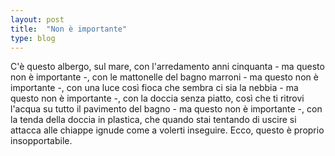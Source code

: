 ```yaml
---
layout: post
title:  "Non è importante"
type: blog
---
```

C'è questo albergo, sul mare, con l'arredamento anni cinquanta - ma questo non è importante -, con le mattonelle del bagno marroni - ma questo non è importante -, con una luce così fioca che sembra ci sia la nebbia - ma questo non è importante -, con la doccia senza piatto, così che ti ritrovi l'acqua su tutto il pavimento del bagno - ma questo non è importante -, con la tenda della doccia in plastica, che quando stai tentando di uscire si attacca alle chiappe ignude come a volerti inseguire. Ecco, questo è proprio insopportabile.

